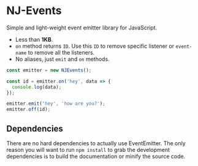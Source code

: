 # NJ-Events

Simple and light-weight event emitter library for JavaScript.

* Less than **1KB**.
* `on` method returns `ID`. Use this `ID` to remove specific listener or `event-name` to remove all the listeners.
* No aliases, just `emit` and `on` methods.

```js
const emitter = new NJEvents();

const id = emitter.on('hey', data => {
  console.log(data);
});

emitter.emit('hey', 'how are you?');
emitter.off(id); 
```
## Dependencies

There are no hard dependencies to actually use EventEmitter. The only reason you will want to run `npm install` to grab the development dependencies is to build the documentation or minify the source code. 